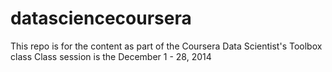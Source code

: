 datasciencecoursera
===================

This repo is for the content as part of the Coursera Data Scientist's Toolbox class
Class session is the December 1 - 28, 2014
